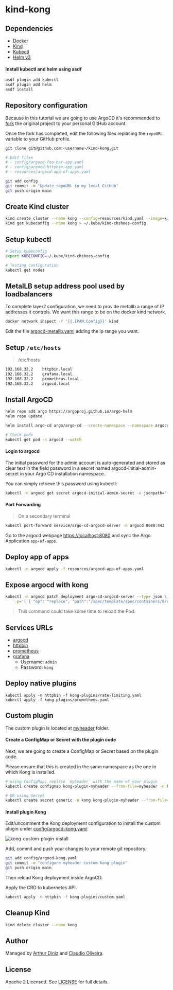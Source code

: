 # kind-kong

## Dependencies

- [Docker](https://docs.docker.com/engine/install/)
- [Kind](https://kind.sigs.k8s.io/docs/user/quick-start/#installation)
- [Kubectl](https://kubernetes.io/docs/tasks/tools/)
- [Helm v3](https://helm.sh/docs/intro/install/)

#### Install kubectl and helm using asdf

```bash
asdf plugin add kubectl
asdf plugin add helm
asdf install
```

## Repository configuration

Because in this tutorial we are going to use ArgoCD it's recommended to [fork](https://github.com/arthurbdiniz/kind-kong/fork) the original project to your personal GitHub account.

Once the fork has completed, edit the following files replacing the `repoURL` variable to your GitHub profile.

```bash
git clone git@github.com:<username>/kind-kong.git

# Edit files
# - config/argocd-foo-bar-app.yaml
# - config/argocd-httpbin-app.yaml
# - resources/argocd-app-of-apps.yaml

git add config
git commit -m "Update repoURL to my local GitHub"
git push origin main
```

## Create Kind cluster

```bash
kind create cluster --name kong --config=resources/kind.yaml --image=kindest/node:v1.23.12
kind get kubeconfig --name kong > ~/.kube/kind-chshoes-config
```

## Setup kubectl

```bash
# Setup kubeconfig
export KUBECONFIG=~/.kube/kind-chshoes-config

# Testing configuration
kubectl get nodes
```

## MetalLB setup address pool used by loadbalancers

To complete layer2 configuration, we need to provide metallb a range of IP addresses it controls.
We want this range to be on the docker kind network.

```bash
docker network inspect -f '{{.IPAM.Config}}' kind
```

Edit the file [argocd-metallb.yaml](config/argocd-metallb.yaml) adding the ip range you want.

## Setup `/etc/hosts`

> /etc/hosts

```bash
192.168.32.2	httpbin.local
192.168.32.2	grafana.local
192.168.32.2	prometheus.local
192.168.32.2	argocd.local
```

## Install ArgoCD

```bash
helm repo add argo https://argoproj.github.io/argo-helm
helm repo update

helm install argo-cd argo/argo-cd --create-namespace --namespace argocd --version 4.5.7 --values resources/argocd-values.yaml

# Check pods
kubectl get pod -n argocd --watch
```

#### Login to argocd

The initial password for the admin account is auto-generated and stored as clear text in the field password in a secret named argocd-initial-admin-secret in your Argo CD installation namespace.

You can simply retrieve this password using kubectl:

```bash
kubectl -n argocd get secret argocd-initial-admin-secret -o jsonpath="{.data.password}" | base64 -d; echo
```

#### Port Forwarding

> On a secondary terminal

```bash
kubectl port-forward service/argo-cd-argocd-server -n argocd 8080:443
```

Go to the argocd webpage [https://localhost:8080](https://localhost:8080) and sync the Argo Application `app-of-apps`.

## Deploy app of apps

```bash
kubectl -n argocd apply -f resources/argocd-app-of-apps.yaml
```

## Expose argocd with kong

```bash
kubectl -n argocd patch deployment argo-cd-argocd-server --type json \
    -p='[ { "op": "replace", "path":"/spec/template/spec/containers/0/command","value": ["argocd-server","--staticassets","/shared/app","--repo-server","argo-cd-argocd-repo-server:8081","--dex-server","http://argo-cd-argocd-dex-server:5556","--logformat","text","--loglevel","info","--redis","argo-cd-argocd-redis:6379","--insecure"] }]'
```

> This command could take some time to reload the Pod.

## Services URLs

- [argocd](https://argocd.local)
- [httpbin](https://httpbin.local)
- [prometheus](https://prometheus.local)
- [grafana](https://grafana.local)
  - Username: `admin`
  - Password: `kong`

## Deploy native plugins

```
kubectl apply -n httpbin -f kong-plugins/rate-limiting.yaml
kubectl apply -f kong-plugins/prometheus.yaml
```

## Custom plugin

The custom plugin is located at [myheader](myheader) folder.

#### Create a ConfigMap or Secret with the plugin code

Next, we are going to create a ConfigMap or Secret based on the plugin code.

Please ensure that this is created in the same namespace as the one in which Kong is installed.

```bash
# using ConfigMap; replace `myheader` with the name of your plugin
kubectl create configmap kong-plugin-myheader --from-file=myheader -n kong

# OR using Secret
kubectl create secret generic -n kong kong-plugin-myheader --from-file=myheader
```

#### Install plugin Kong

Edit/uncomment the Kong deployment configuration to install the custom plugin under [config/argocd-kong.yaml](config/argocd-kong.yaml)

![kong-custom-plugin-install](images/kong-custom-plugin-install.png)

Add, commit and push your changes to your remote git repository.

```bash
git add config/argocd-kong.yaml
git commit -m "configure myheader custom kong plugin"
git push origin main
```

Then reload Kong deployment inside ArgoCD.

Apply the CRD to kubernetes API.

```bash
kubectl apply -n httpbin -f kong-plugins/custom.yaml
```

## Cleanup Kind

```bash
kind delete cluster --name kong
```

## Author

Managed by [Arthur Diniz](https://github.com/arthurbdiniz) and [Claudio Oliveira](https://github.com/claudioed).

## License

Apache 2 Licensed. See [LICENSE](https://github.com/arthurbdiniz/kind-kong/blob/master/LICENSE) for full details.
